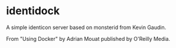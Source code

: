 identidock
==========

A simple identicon server based on monsterid from Kevin Gaudin.

From "Using Docker" by Adrian Mouat published by O'Reilly Media.

